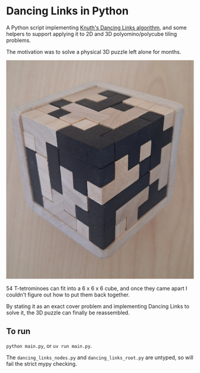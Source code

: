 # Dancing Links in Python

A Python script implementing [Knuth's Dancing Links algorithm](https://arxiv.org/abs/cs/0011047), and some helpers to support applying it to 2D and 3D polyomino/polycube tiling problems.

The motivation was to solve a physical 3D puzzle left alone for months.

![](t-puzzle.jpg)

54 T-tetrominoes can fit into a 6 x 6 x 6 cube, and once they came apart I couldn't figure out how to put them back together.

By stating it as an exact cover problem and implementing Dancing Links to solve it, the 3D puzzle can finally be reassembled.

## To run

`python main.py`, or `uv run main.py`.

The `dancing_links_nodes.py` and `dancing_links_root.py` are untyped, so will fail the strict mypy checking.
